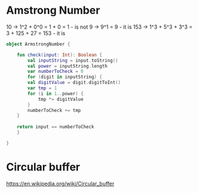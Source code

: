 

# Amstrong Number
10 -> 1^2 + 0^0 = 1 + 0 = 1 - is not
9 -> 9^1 = 9 - it is
153 -> 1^3 + 5^3 + 3^3 = 3 + 125 + 27 = 153 - it is
```kotlin
object ArmstrongNumber {

    fun check(input: Int): Boolean {
        val inputString = input.toString() 
        val power = inputString.length
        var numberToCheck = 0
        for (digit in inputString) {
        val digitValue = digit.digitToInt()
        var tmp = 1
        for (i in 1..power) {
            tmp *= digitValue
        }
        numberToCheck += tmp
    }
    
    return input == numberToCheck
    }

}
```


# Circular buffer
https://en.wikipedia.org/wiki/Circular_buffer







